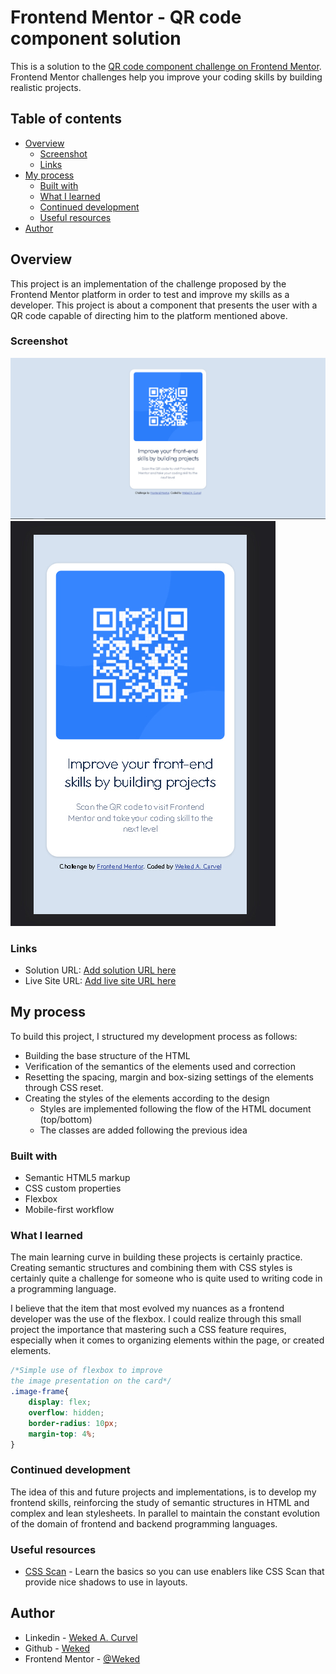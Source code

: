 # Frontend Mentor - QR code component solution

This is a solution to the [QR code component challenge on Frontend Mentor](https://www.frontendmentor.io/challenges/qr-code-component-iux_sIO_H). Frontend Mentor challenges help you improve your coding skills by building realistic projects. 

## Table of contents

- [Overview](#overview)
  - [Screenshot](#screenshot)
  - [Links](#links)
- [My process](#my-process)
  - [Built with](#built-with)
  - [What I learned](#what-i-learned)
  - [Continued development](#continued-development)
  - [Useful resources](#useful-resources)
- [Author](#author)

## Overview

This project is an implementation of the challenge proposed by the Frontend Mentor platform in order to test and improve my skills
as a developer. This project is about a component that presents the user with a QR code capable of directing him to the 
platform mentioned above.

### Screenshot

![Desktop](./src/img/Screenshot-Desktop.jpg)
![Mobile](./src/img/Screenshot-Mobile.jpg)

### Links

- Solution URL: [Add solution URL here](https://your-solution-url.com)
- Live Site URL: [Add live site URL here](https://your-live-site-url.com)

## My process

To build this project, I structured my development process as follows:

- Building the base structure of the HTML
- Verification of the semantics of the elements used and correction
- Resetting the spacing, margin and box-sizing settings of the elements
  through CSS reset.
- Creating the styles of the elements according to the design
  * Styles are implemented following the flow of the HTML document (top/bottom)
  * The classes are added following the previous idea

### Built with

- Semantic HTML5 markup
- CSS custom properties
- Flexbox
- Mobile-first workflow

### What I learned

The main learning curve in building these projects is certainly practice. Creating semantic structures and combining them with CSS styles is certainly quite a challenge for someone who is quite used to writing code in a programming language.

I believe that the item that most evolved my nuances as a frontend developer was the use of the flexbox. I could realize through this small project the importance that mastering such a CSS feature requires, especially when it comes to organizing elements within the page, or created elements.

```css
/*Simple use of flexbox to improve 
the image presentation on the card*/
.image-frame{
    display: flex;
    overflow: hidden;
    border-radius: 10px;
    margin-top: 4%;
}
```

### Continued development

The idea of this and future projects and implementations, is to develop my frontend skills, reinforcing the study of semantic structures in HTML and complex and lean stylesheets. In parallel to maintain the constant evolution of the domain of frontend and backend programming languages.

### Useful resources

- [CSS Scan](https://getcssscan.com/css-box-shadow-examples) - Learn the basics so you can use enablers like CSS Scan that provide nice shadows to use in layouts.

## Author

- Linkedin - [Weked A. Curvel](https://www.linkedin.com/in/weked)
- Github - [Weked](https://www.github.com/Weked)
- Frontend Mentor - [@Weked](https://www.frontendmentor.io/profile/Weked)